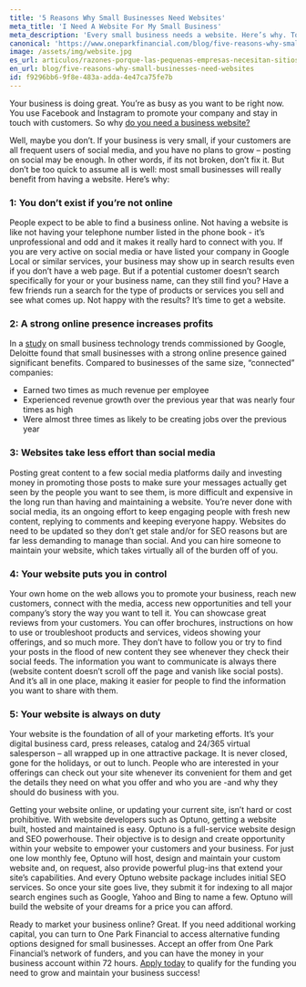 ```yaml
---
title: '5 Reasons Why Small Businesses Need Websites'
meta_title: 'I Need A Website For My Small Business'
meta_description: 'Every small business needs a website. Here’s why. To pay for your website, try quick alternative funding with One Park Financial.'
canonical: 'https://www.oneparkfinancial.com/blog/five-reasons-why-small-businesses-need-websites'
image: /assets/img/website.jpg
es_url: articulos/razones-porque-las-pequenas-empresas-necesitan-sitios-web
en_url: blog/five-reasons-why-small-businesses-need-websites
id: f9296bb6-9f8e-483a-adda-4e47ca75fe7b
---
```

Your business is doing great. You’re as busy as you want to be right now. You use Facebook and Instagram to promote your company and stay in touch with customers. So why [do you need a business website?]( https://cf.optuno.com/opt15-opf?utm_source=partner&utm_medium=opf&utm_campaign=oneparkfinancial&utm_content=fivereasonswhyyouneedawebsite) 

Well, maybe you don’t. If your business is very small, if your customers are all frequent users of social media, and you have no plans to grow – posting on social may be enough. In other words, if its not broken, don’t fix it. But don’t be too quick to assume all is well:  most small businesses will really benefit from having a website. Here’s why:

### 1: You don’t exist if you’re not online
People expect to be able to find a business online. Not having a website is like not having your telephone number listed in the phone book - it’s unprofessional and odd and it makes it really hard to connect with you. If you are very active on social media or have listed your company in Google Local or similar services, your business may show up in search results even if you don’t have a web page. But if a potential customer doesn’t search specifically for your or your business name, can they still find you? Have a few friends run a search for the type of products or services you sell and see what comes up. Not happy with the results? It’s time to get a website.

### 2: A strong online presence increases profits
In a [study]( https://www2.deloitte.com/us/en/pages/technology-media-and-telecommunications/articles/connected-small-businesses.html) on small business technology trends commissioned by Google, Deloitte found that small businesses with a strong online presence gained significant benefits. Compared to businesses of the same size, “connected” companies: 

 - Earned two times as much revenue per employee
 - Experienced revenue growth over the previous year that was nearly four times as high
 - Were almost three times as likely to be creating jobs over the previous year
 
### 3: Websites take less effort than social media
Posting great content to a few social media platforms daily and investing money in promoting those posts to make sure your messages actually get seen by the people you want to see them, is more difficult and expensive in the long run than having and maintaining a website. You’re never done with social media, its an ongoing effort to keep engaging people with fresh new content, replying to comments and keeping everyone happy. Websites do need to be updated so they don’t get stale and/or for SEO reasons but are far less demanding to manage than social. And you can hire someone to maintain your website, which takes virtually all of the burden off of you.

### 4: Your website puts you in control
Your own home on the web allows you to promote your business, reach new customers, connect with the media, access new opportunities and tell your company’s story the way you want to tell it. You can showcase great reviews from your customers. You can offer brochures, instructions on how to use or troubleshoot products and services, videos showing your offerings, and so much more. They don’t have to follow you or try to find your posts in the flood of new content they see whenever they check their social feeds. The information you want to communicate is always there (website content doesn’t scroll off the page and vanish like social posts). And it’s all in one place, making it easier for people to find the information you want to share with them.

### 5: Your website is always on duty
Your website is the foundation of all of your marketing efforts. It’s your digital business card, press releases, catalog and 24/365 virtual salesperson – all wrapped up in one attractive package. It is never closed, gone for the holidays, or out to lunch. People who are interested in your offerings can check out your site whenever its convenient for them and get the details they need on what you offer and who you are -and why they should do business with you. 

Getting your website online, or updating your current site, isn’t hard or cost prohibitive. With website developers such as Optuno, getting a website built, hosted and maintained is easy. Optuno is a full-service website design and SEO powerhouse. Their objective is to design and create opportunity within your website to empower your customers and your business.  For just one low monthly fee, Optuno will host, design and maintain your custom website and, on request, also provide powerful plug-ins that extend your site’s capabilities. And every Optuno website package includes initial SEO services. So once your site goes live, they submit it for indexing to all major search engines such as Google, Yahoo and Bing to name a few.  Optuno will build the website of your dreams for a price you can afford. 

Ready to market your business online? Great. If you need additional working capital, you can turn to One Park Financial to access alternative funding options designed for small businesses. Accept an offer from One Park Financial’s network of funders, and you can have the money  in your business account within 72 hours. [Apply today]( https://www.oneparkfinancial.com/pre-qualification) to qualify for the funding you need to grow and maintain your business success!
